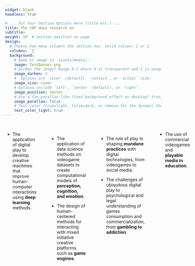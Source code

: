 ```yaml
---
widget: blank
headless: true

# ... Put Your Section Options Here (title etc.) ...
title: The CDP does research on
subtitle:
weight: 10  # section position on page
design:
  # Choose how many columns the section has. Valid values: 1 or 2.
  columns: '1'
  background:
    # Name of image in `assets/media/`.
    image: TestBanner.png
    # Darken the image? Range 0-1 where 0 is transparent and 1 is opaque.
    image_darken: 1
    #  Options are `cover` (default), `contain`, or `actual` size.
    image_size: cover
    # Options include `left`, `center` (default), or `right`.
    image_position: center
    # Use a fun parallax-like fixed background effect on desktop? true/false
    image_parallax: false
    # Text color (true=light, false=dark, or remove for the dynamic theme color).
    text_color_light: true
---
```

<br />

<div class="columns">

*  The application of digital play to develop creative machines that improve human-computer interactions using **deep learning** methods.

<br />


* The application of data science methods on videogame datasets to create computational models of **perception, cognition, and emotion**.


* The design of human-centered methods for interacting with mixed initiative creative platforms such as **game engines**.

<br />

<br />

* The role of play in shaping **mundane practices** with digital technologies, from videogames to social media.

* The challenges of ubiquitous digital play to psychological and legal understanding of games consumption and commercialization, from **gambling to addiction**.

<br />

* The use of commercial videogames and **playable media in education**.

</div>
